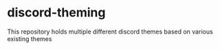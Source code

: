 # discord-theming
This repository holds multiple different discord themes based on various existing themes

